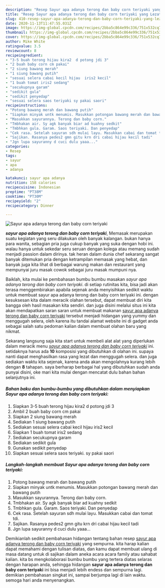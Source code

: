 ```yaml
---
description: "Resep Sayur apa adanya terong dan baby corn teriyaki yang Lezat Sekali"
title: "Resep Sayur apa adanya terong dan baby corn teriyaki yang Lezat Sekali"
slug: 410-resep-sayur-apa-adanya-terong-dan-baby-corn-teriyaki-yang-lezat-sekali
date: 2020-11-13T11:47:55.031Z
image: https://img-global.cpcdn.com/recipes/2bba5c864e99c336/751x532cq70/sayur-apa-adanya-terong-dan-baby-corn-teriyaki-foto-resep-utama.jpg
thumbnail: https://img-global.cpcdn.com/recipes/2bba5c864e99c336/751x532cq70/sayur-apa-adanya-terong-dan-baby-corn-teriyaki-foto-resep-utama.jpg
cover: https://img-global.cpcdn.com/recipes/2bba5c864e99c336/751x532cq70/sayur-apa-adanya-terong-dan-baby-corn-teriyaki-foto-resep-utama.jpg
author: Mike White
ratingvalue: 3.5
reviewcount: 8
recipeingredient:
- "3-5 buah terong hijau kira2  d potong jdi 3"
- "2 buah baby corn cm pakai"
- "2 siung bawang merah"
- "1 siung bawang putih"
- "sesuai selera cabai kecil hijau  iris2 kecil"
- "1 buah tomat iris2 sedang"
- "secukupnya garam"
- "sedikit gula"
- "sedikit penyedap"
- "sesuai selera saos teriyaki sy pakai saori"
recipeinstructions:
- "Potong bawang merah dan bawang putih"
- "Siapkan minyak untk menumis. Masukkan potongan bawang merah dan bawang putih"
- "Masukkan sayurannya. Terong dan baby corn."
- "Tmbhakan air. Sy agk banyak biar ad kuahny sedkit"
- "Tmbhkan gula. Garam. Saos teriyaki. Dan penyedap"
- "Cek rasa. Setelah sayuran sdh mulai layu. Masukkan cabai dan tomat tdi."
- "Sajikan. Rasanya pedes2 gmn gitu krn dri cabai hijau kecil tadi"
- "Jgn lupa sayuranny d cuci dulu yaaa..."
categories:
- Resep
tags:
- sayur
- apa
- adanya

katakunci: sayur apa adanya 
nutrition: 158 calories
recipecuisine: Indonesian
preptime: "PT38M"
cooktime: "PT30M"
recipeyield: "2"
recipecategory: Dinner

---
```



![Sayur apa adanya terong dan baby corn teriyaki](https://img-global.cpcdn.com/recipes/2bba5c864e99c336/751x532cq70/sayur-apa-adanya-terong-dan-baby-corn-teriyaki-foto-resep-utama.jpg)

<b><i>sayur apa adanya terong dan baby corn teriyaki</i></b>, Memasak merupakan suatu kegiatan yang seru dilakukan oleh banyak kalangan. bukan hanya para wanita, sebagian pria juga cukup banyak yang suka dengan hobi ini. walau hanya untuk sekedar seru seruan dengan kolega atau memang sudah menjadi passion dalam dirinya. tak heran dalam dunia chef sekarang sangat banyak ditemukan pria dengan ketrampilan memasak yang hebat, dan banyak juga kita lihat di berbagai warung makan dan restaurant yang mempunyai juru masak cowok sebagai juru masak mumpuni nya.

Baiklah, kita mulai ke pembahasan bumbu bumbu masakan <i>sayur apa adanya terong dan baby corn teriyaki</i>. di setiap rutinitas kita, bisa jadi akan terasa menggembirakan apabila sejenak anda menyisihkan sedikit waktu untuk membuat sayur apa adanya terong dan baby corn teriyaki ini. dengan kesuksesan kita dalam meracik olahan tersebut, dapat membuat diri kita bangga oleh hasil masakan kita sendiri. dan juga disini melalui situs ini kita akan mendapatkan saran saran untuk membuat makanan <u>sayur apa adanya terong dan baby corn teriyaki</u> tersebut menjadi hidangan yang yummy dan menggugah selera, oleh karena itu tandai alamat website ini di gadget anda sebagai salah satu pedoman kalian dalam membuat olahan baru yang nikmat.




Sekarang langsung saja kita start untuk membeli alat alat yang diperlukan dalam meracik menu <u><i>sayur apa adanya terong dan baby corn teriyaki</i></u> ini. setidaknya harus ada <b>10</b> komposisi yang dibutuhkan di olahan ini. supaya nanti dapat menghasilkan rasa yang lezat dan menggugah selera. dan juga sediakan waktu kita sejenak, karena anda akan mengolahnya kurang lebih dengan <b>8</b> tahapan. saya berharap berbagai hal yang dibutuhkan sudah anda punyai disini, oke mari kita mulai dengan mencatat dulu bahan bahan selanjutnya ini.

<!--inarticleads1-->

##### Bahan baku dan bumbu-bumbu yang dibutuhkan dalam menyiapkan Sayur apa adanya terong dan baby corn teriyaki:

1. Siapkan 3-5 buah terong hijau kira2  d potong jdi 3
1. Ambil 2 buah baby corn cm pakai
1. Siapkan 2 siung bawang merah
1. Sediakan 1 siung bawang putih
1. Sediakan sesuai selera cabai kecil hijau  iris2 kecil
1. Siapkan 1 buah tomat iris2 sedang
1. Sediakan secukupnya garam
1. Sediakan sedikit gula
1. Gunakan sedikit penyedap
1. Siapkan sesuai selera saos teriyaki. sy pakai saori




<!--inarticleads2-->

##### Langkah-langkah membuat Sayur apa adanya terong dan baby corn teriyaki:

1. Potong bawang merah dan bawang putih
1. Siapkan minyak untk menumis. Masukkan potongan bawang merah dan bawang putih
1. Masukkan sayurannya. Terong dan baby corn.
1. Tmbhakan air. Sy agk banyak biar ad kuahny sedkit
1. Tmbhkan gula. Garam. Saos teriyaki. Dan penyedap
1. Cek rasa. Setelah sayuran sdh mulai layu. Masukkan cabai dan tomat tdi.
1. Sajikan. Rasanya pedes2 gmn gitu krn dri cabai hijau kecil tadi
1. Jgn lupa sayuranny d cuci dulu yaaa...




Demikianlah sedikit pembahasan hidangan tentang bahan resep <u>sayur apa adanya terong dan baby corn teriyaki</u> yang sempurna. kita harap kalian dapat memahami dengan tulisan diatas, dan kamu dapat membuat ulang di masa datang untuk di sajikan dalam aneka acara acara family atau sahabat kalian. kita bs mengkolaborasi bumbu bumbu yang tertera diatas selaras dengan harapan anda, sehingga hidangan <b>sayur apa adanya terong dan baby corn teriyaki</b> ini bisa menjadi lebih endess dan sempurna lagi. demikian pembahasan singkat ini, sampai berjumpa lagi di lain waktu. semoga hari anda menyenangkan.
